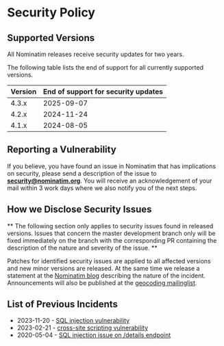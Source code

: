 # Security Policy

## Supported Versions

All Nominatim releases receive security updates for two years.

The following table lists the end of support for all currently supported
versions.

| Version | End of support for security updates |
| ------- | ----------------------------------- |
| 4.3.x   | 2025-09-07                          |
| 4.2.x   | 2024-11-24                          |
| 4.1.x   | 2024-08-05                          |

## Reporting a Vulnerability

If you believe, you have found an issue in Nominatim that has implications on
security, please send a description of the issue to **security@nominatim.org**.
You will receive an acknowledgement of your mail within 3 work days where we
also notify you of the next steps.

## How we Disclose Security Issues

** The following section only applies to security issues found in released
versions. Issues that concern the master development branch only will be
fixed immediately on the branch with the corresponding PR containing the
description of the nature and severity of the issue. **

Patches for identified security issues are applied to all affected versions and
new minor versions are released. At the same time we release a statement at
the [Nominatim blog](https://nominatim.org/blog/) describing the nature of the
incident. Announcements will also be published at the
[geocoding mailinglist](https://lists.openstreetmap.org/listinfo/geocoding).

## List of Previous Incidents

* 2023-11-20 - [SQL injection vulnerability](https://nominatim.org/2023/11/20/release-432.html)
* 2023-02-21 - [cross-site scripting vulnerability](https://nominatim.org/2023/02/21/release-421.html)
* 2020-05-04 - [SQL injection issue on /details endpoint](https://lists.openstreetmap.org/pipermail/geocoding/2020-May/002012.html)

